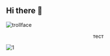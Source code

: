 ## Hi there 👋

![trollface](https://komarev.com/ghpvc/?username=usslh&label=trollface&color=8B0000)

<p align="center"> тест 
  
![1](https://64.media.tumblr.com/9e52d4f09fd0ec7680fd3ecca21245ce/182f3b1b03bbd632-10/s540x810/fb5657377b7bbf3604b4e42e0c6ee1a16c5df129.gifv)


